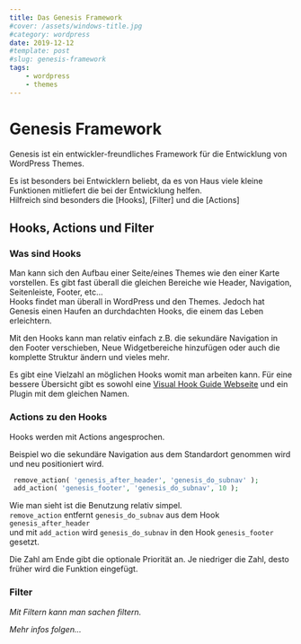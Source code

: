 ```yaml
---
title: Das Genesis Framework
#cover: /assets/windows-title.jpg
#category: wordpress
date: 2019-12-12
#template: post
#slug: genesis-framework
tags:
    - wordpress
    - themes
---
```


# Genesis Framework

Genesis ist ein entwickler-freundliches Framework für die Entwicklung von WordPress Themes.

Es ist besonders bei Entwicklern beliebt, da es von Haus viele kleine Funktionen mitliefert die bei der Entwicklung helfen.<br>
Hilfreich sind besonders die [Hooks], [Filter] und die [Actions]

## Hooks, Actions und Filter

### Was sind Hooks

Man kann sich den Aufbau einer Seite/eines Themes wie den einer Karte vorstellen. Es gibt fast überall die gleichen Bereiche wie Header, Navigation, Seitenleiste, Footer, etc...<br>
Hooks findet man überall in WordPress und den Themes. Jedoch hat Genesis einen Haufen an durchdachten Hooks, die einem das Leben erleichtern.

Mit den Hooks kann man relativ einfach z.B. die sekundäre Navigation in den Footer verschieben, Neue Widgetbereiche hinzufügen oder auch die komplette Struktur ändern und vieles mehr.

Es gibt eine Vielzahl an möglichen Hooks womit man arbeiten kann. Für eine bessere Übersicht gibt es sowohl eine [Visual Hook Guide Webseite](https://genesistutorials.com/visual-hook-guide/) und ein Plugin mit dem gleichen Namen.

###  Actions zu den Hooks

Hooks werden mit Actions angesprochen.

Beispiel wo die sekundäre Navigation aus dem Standardort genommen wird und neu positioniert wird.
```php
 remove_action( 'genesis_after_header', 'genesis_do_subnav' );
 add_action( 'genesis_footer', 'genesis_do_subnav', 10 );

```

Wie man sieht ist die Benutzung relativ simpel. <br/>
`remove_action` entfernt `genesis_do_subnav` aus dem Hook `genesis_after_header` <br/>
und mit `add_action` wird `genesis_do_subnav` in den Hook `genesis_footer` gesetzt.

Die Zahl am Ende gibt die optionale Priorität an. Je niedriger die Zahl, desto früher wird die Funktion eingefügt.

###  Filter

_Mit Filtern kann man sachen filtern._

_Mehr infos folgen..._

